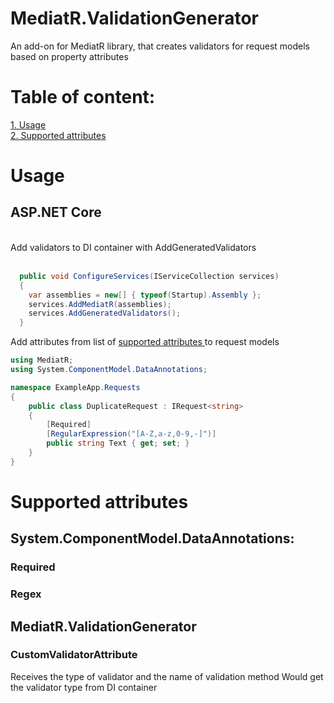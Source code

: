 # MediatR.ValidationGenerator
An add-on for MediatR library, that creates validators for request models based on property attributes

# Table of content:
<a href="#1">1. Usage</a> </br>
<a href="#2">2. Supported attributes</a></br>

<h1 id="1">Usage</h1>
<h2>ASP.NET Core</h2> </br>
Add validators to DI container with AddGeneratedValidators </br> </br>

```csharp
  public void ConfigureServices(IServiceCollection services)
  {
    var assemblies = new[] { typeof(Startup).Assembly };
    services.AddMediatR(assemblies);
    services.AddGeneratedValidators();
  }
```
Add attributes from list of <a href="#2">supported attributes </a> to request models
```csharp
using MediatR;
using System.ComponentModel.DataAnnotations;

namespace ExampleApp.Requests
{
    public class DuplicateRequest : IRequest<string>
    {
        [Required]
        [RegularExpression("[A-Z,a-z,0-9,-]")]
        public string Text { get; set; }
    }
}
```

<h1 id="2">Supported attributes</h1>
<h2>System.ComponentModel.DataAnnotations:</h2>
<h3>Required</h3>
<h3>Regex</h3>
<h2>MediatR.ValidationGenerator</h2>
<h3>CustomValidatorAttribute</h3>
Receives the type of validator and the name of validation method
Would get the validator type from DI container
